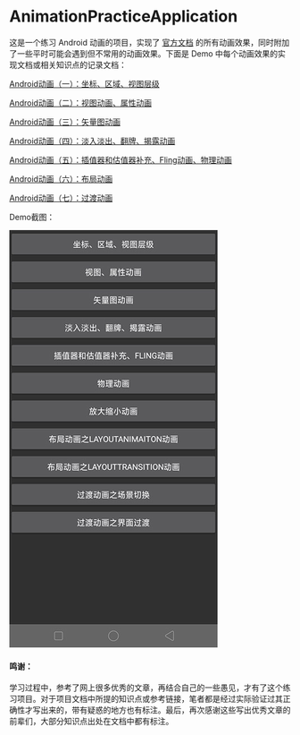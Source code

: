 AnimationPracticeApplication
======

这是一个练习 Android 动画的项目，实现了 [官方文档][1] 的所有动画效果，同时附加了一些平时可能会遇到但不常用的动画效果。下面是 Demo 中每个动画效果的实现文档或相关知识点的记录文档：

[Android动画（一）：坐标、区域、视图层级][2]

[Android动画（二）：视图动画、属性动画][3]

[Android动画（三）：矢量图动画][4]

[Android动画（四）：淡入淡出、翻牌、揭露动画][5]

[Android动画（五）：插值器和估值器补充、Fling动画、物理动画][6]

[Android动画（六）：布局动画][7]

[Android动画（七）：过渡动画][8]

Demo截图：

![菜单页](./screenshots/menu.jpg)


#### 鸣谢：

学习过程中，参考了网上很多优秀的文章，再结合自己的一些愚见，才有了这个练习项目。对于项目文档中所提的知识点或参考链接，笔者都是经过实际验证过其正确性才写出来的，带有疑惑的地方也有标注。最后，再次感谢这些写出优秀文章的前辈们，大部分知识点出处在文档中都有标注。

[1]: https://developer.android.com/training/animation
[2]: https://kimball325.github.io/2019/01/15/%E5%8A%A8%E7%94%BB%E5%9F%BA%E7%A1%8001%EF%BC%9A%E5%9D%90%E6%A0%87%E3%80%81%E5%8C%BA%E5%9F%9F%E3%80%81%E8%A7%86%E5%9B%BE%E5%B1%82%E7%BA%A7/
[3]: https://kimball325.github.io/2019/01/25/%E5%8A%A8%E7%94%BB%E5%9F%BA%E7%A1%8002%EF%BC%9A%E8%A7%86%E5%9B%BE%E5%8A%A8%E7%94%BB%E3%80%81%E5%B1%9E%E6%80%A7%E5%8A%A8%E7%94%BB/
[4]: https://kimball325.github.io/2019/02/17/%E5%8A%A8%E7%94%BB%E5%9F%BA%E7%A1%8003%EF%BC%9A%E7%9F%A2%E9%87%8F%E5%9B%BE%E5%8A%A8%E7%94%BB/
[5]: https://kimball325.github.io/2019/02/22/%E5%8A%A8%E7%94%BB%E5%9F%BA%E7%A1%8004%EF%BC%9A%E6%B7%A1%E5%85%A5%E3%80%81%E7%BF%BB%E7%89%8C%E3%80%81%E6%8F%AD%E9%9C%B2%E5%8A%A8%E7%94%BB/
[6]: https://kimball325.github.io/2019/03/03/%E5%8A%A8%E7%94%BB%E5%9F%BA%E7%A1%8005%EF%BC%9APath%E7%B1%BB%E5%9E%8B%E6%8F%92%E5%80%BC%E5%99%A8%E3%80%81%E8%B7%AF%E5%BE%84%E5%8A%A8%E7%94%BB%E3%80%81Fling%E5%8A%A8%E7%94%BB/
[7]: https://kimball325.github.io/2019/07/21/%E5%8A%A8%E7%94%BB%E5%9F%BA%E7%A1%8006%EF%BC%9A%E5%B8%83%E5%B1%80%E5%8A%A8%E7%94%BB/
[8]: https://kimball325.github.io/2019/07/29/%E8%BF%87%E6%B8%A1%E5%8A%A8%E7%94%BB/
